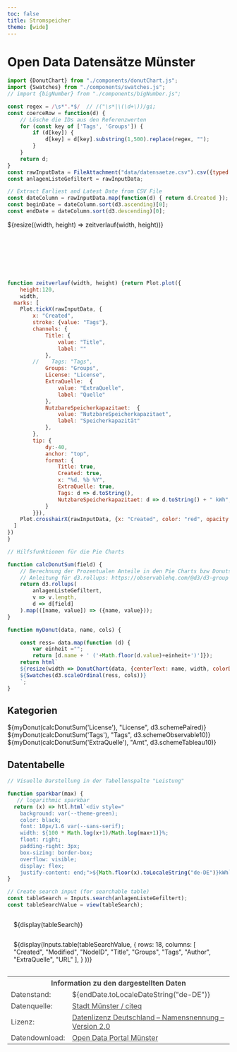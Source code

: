 ```yaml
---
toc: false
title: Stromspeicher
theme: [wide]
---
```


# Open Data Datensätze Münster

```js
import {DonutChart} from "./components/donutChart.js";
import {Swatches} from "./components/swatches.js";
// import {bigNumber} from "./components/bigNumber.js";

const regex = /\s*".*$/  // /("\s*|\(\d+\))/gi;
const coerceRow = function(d) {
    // Lösche die IDs aus den Referenzwerten
    for (const key of ['Tags', 'Groups']) {
        if (d[key]) {
            d[key] = d[key].substring(1,500).replace(regex, "");
        }
    } 
    return d;
}
const rawInputData = FileAttachment("data/datensaetze.csv").csv({typed: true}).then((D) => D.map(coerceRow));
const anlagenListeGefiltert = rawInputData;
```

```js
// Extract Earliest and Latest Date from CSV File
const dateColumn = rawInputData.map(function(d) { return d.Created });
const beginDate = dateColumn.sort(d3.ascending)[0];
const endDate = dateColumn.sort(d3.descending)[0];
```


<div class="card" style="height: 120px;overflow:hidden">
${resize((width, height) => zeitverlauf(width, height))}
</div>

```js
function zeitverlauf(width, height) {return Plot.plot({
    height:120,
    width,
  marks: [
    Plot.tickX(rawInputData, {
        x: "Created",
        stroke: {value: "Tags"},
        channels: {
            Title: {
                value: "Title",
                label: ""
            },
        //    Tags: "Tags",
            Groups: "Groups",
            License: "License", 
            ExtraQuelle:  {
                value: "ExtraQuelle",
                label: "Quelle"
            },
            NutzbareSpeicherkapazitaet:  {
                value: "NutzbareSpeicherkapazitaet",
                label: "Speicherkapazität"
            },
        },
        tip: { 
            dy:-40,
            anchor: "top",
            format: {
                Title: true,
                Created: true,
                x: "%d. %b %Y",
                ExtraQuelle: true,
                Tags: d => d.toString(), 
                NutzbareSpeicherkapazitaet: d => d.toString() + " kWh", 
            }
        }}),
    Plot.crosshairX(rawInputData, {x: "Created", color: "red", opacity: 1})
  ]
})
}
```


```js
// Hilfsfunktionen für die Pie Charts

function calcDonutSum(field) {
    // Berechnung der Prozentualen Anteile in den Pie Charts bzw Donuts
    // Anleitung für d3.rollups: https://observablehq.com/@d3/d3-group
    return d3.rollups(
        anlagenListeGefiltert, 
        v => v.length, 
        d => d[field]
    ).map(([name, value]) => ({name, value}));
}

function myDonut(data, name, cols) {

    const ress= data.map(function (d) {
        var einheit ="";
        return [d.name + ' ('+Math.floor(d.value)+einheit+')']});
    return html`
    ${resize(width => DonutChart(data, {centerText: name, width, colorDomain: cols, colorRange: cols}))}
    ${Swatches(d3.scaleOrdinal(ress, cols))}
    `;
}
```


## Kategorien

<div class="grid grid-cols-3">
  <div class="card ">${myDonut(calcDonutSum('License'), "License", d3.schemePaired)}</div>
  <div class="card ">${myDonut(calcDonutSum('Tags'), "Tags", d3.schemeObservable10)}</div>
  <div class="card ">${myDonut(calcDonutSum('ExtraQuelle'), "Amt", d3.schemeTableau10)}</div>


</div>




## Datentabelle

```js
// Visuelle Darstellung in der Tabellenspalte "Leistung"

function sparkbar(max) { 
   // logarithmic sparkbar
  return (x) => htl.html`<div style="
    background: var(--theme-green);
    color: black;
    font: 10px/1.6 var(--sans-serif);
    width: ${100 * Math.log(x+1)/Math.log(max+1)}%;
    float: right;
    padding-right: 3px;
    box-sizing: border-box;
    overflow: visible;
    display: flex;
    justify-content: end;">${Math.floor(x).toLocaleString("de-DE")}kWh`
}

// Create search input (for searchable table)
const tableSearch = Inputs.search(anlagenListeGefiltert);
const tableSearchValue = view(tableSearch);
```


<div class="card" style="padding: 0">
  <div style="padding: 1em">
    ${display(tableSearch)}
  </div>
  <div style="padding: 1em">
  ${display(Inputs.table(tableSearchValue, {
     rows: 18,
      columns: [
        "Created",
        "Modified",
        "NodeID",
        "Title",
        "Groups", 
        "Tags",
        "Author",
        "ExtraQuelle",
        "URL"
      ],
  }
  ))}
    </div>
</div>

<div class="card">
<table style="opacity:0.8">
<tr><th colspan="2">Information zu den dargestellten Daten</th></tr>
<tr><td>Datenstand:</td><td>${endDate.toLocaleDateString("de-DE")}</td></tr>
<tr><td>Datenquelle:</td><td><a href="https://opendata.stadt-muenster.de">Stadt Münster / citeq</a></td></tr>
<tr><td>Lizenz:</td><td><a href="https://www.govdata.de/dl-de/by-2-0">Datenlizenz Deutschland – Namensnennung – Version 2.0</a></td></tr>
<tr><td>Datendownload:</td><td><a href="https://opendata.stadt-muenster.de"> Open Data Portal Münster</a></td></tr>
</table>

</div>